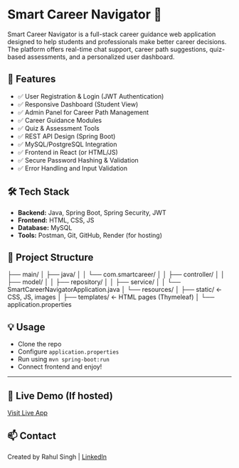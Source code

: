 # Smart Career Navigator 🎯

Smart Career Navigator is a full-stack career guidance web application designed to help students and professionals make better career decisions. The platform offers real-time chat support, career path suggestions, quiz-based assessments, and a personalized user dashboard.

## 🚀 Features

- ✅ User Registration & Login (JWT Authentication)
- ✅ Responsive Dashboard (Student View)
- ✅ Admin Panel for Career Path Management
- ✅ Career Guidance Modules
- ✅ Quiz & Assessment Tools
- ✅ REST API Design (Spring Boot)
- ✅ MySQL/PostgreSQL Integration
- ✅ Frontend in React (or HTML/JS)
- ✅ Secure Password Hashing & Validation
- ✅ Error Handling and Input Validation

## 🛠️ Tech Stack

- **Backend:** Java, Spring Boot, Spring Security, JWT
- **Frontend:** HTML, CSS, JS
- **Database:** MySQL
- **Tools:** Postman, Git, GitHub, Render (for hosting)

## 📁 Project Structure

├── main/
│   ├── java/
│   │   └── com.smartcareer/
│   │       ├── controller/
│   │       ├── model/
│   │       ├── repository/
│   │       ├── service/
│   │       └── SmartCareerNavigatorApplication.java
│   └── resources/
│       ├── static/         ← CSS, JS, images
│       ├── templates/      ← HTML pages (Thymeleaf)
│       └── application.properties


## 💡 Usage

- Clone the repo
- Configure `application.properties`
- Run using `mvn spring-boot:run`
- Connect frontend and enjoy!

---

## 🔗 Live Demo (If hosted)
[Visit Live App](https://your-app-name.onrender.com)

## 📫 Contact

Created by Rahul Singh | [LinkedIn](https://www.linkedin.com/in/rahuljava/)
